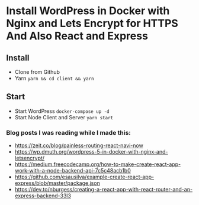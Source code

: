 # Install WordPress in Docker with Nginx and Lets Encrypt for HTTPS And Also React and Express

## Install
* Clone from Github
* Yarn
    `yarn && cd client && yarn`

## Start
* Start WordPress
    `docker-compose up -d`
* Start Node Client and Server
    `yarn start`

### Blog posts I was reading while I made this:

* https://zeit.co/blog/painless-routing-react-navi-now
* https://wp.dmuth.org/wordpress-5-in-docker-with-nginx-and-letsencrypt/
* https://medium.freecodecamp.org/how-to-make-create-react-app-work-with-a-node-backend-api-7c5c48acb1b0
* https://github.com/esausilva/example-create-react-app-express/blob/master/package.json
* https://dev.to/nburgess/creating-a-react-app-with-react-router-and-an-express-backend-33l3


